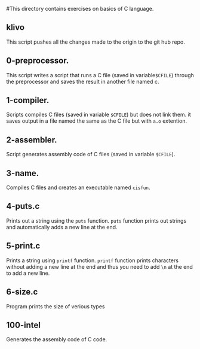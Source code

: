 #This directory contains exercises on basics of C language.

## klivo
This script pushes all the changes made to the origin to the git hub repo.

## 0-preprocessor.
This script writes a script that runs a C file (saved in variable`$CFILE`) through the preprocessor and saves the result in another file named c.

## 1-compiler.
Scripts compiles C files (saved in variable `$CFILE`) but does not link them. it saves output in a file named the same as the C file but with `a.o` extention.

## 2-assembler.
Script generates assembly code of C files (saved in variable `$CFILE`).

## 3-name.
Compiles C files and creates an executable named `cisfun`.

## 4-puts.c
Prints out a string using the `puts` function.
`puts` function prints out strings and automatically adds a new line at the end.

## 5-print.c
Prints a string using `printf` function.
`printf` function prints characters without adding a new line at the end and thus you need to add `\n` at the end to add a new line.

## 6-size.c
Program prints the size of verious types 

## 100-intel
Generates the assembly code of C code.
